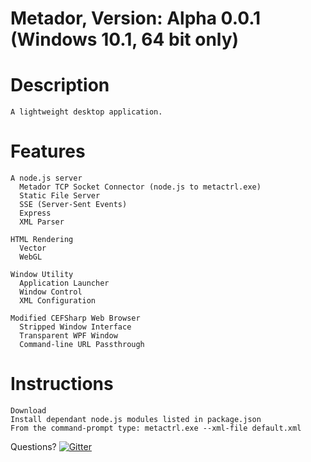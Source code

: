 # Metador, Version: Alpha 0.0.1 (Windows 10.1, 64 bit only)

# Description

    A lightweight desktop application.
    
# Features

    A node.js server
      Metador TCP Socket Connector (node.js to metactrl.exe)
      Static File Server
      SSE (Server-Sent Events)
      Express
      XML Parser
      
    HTML Rendering
      Vector
      WebGL
      
    Window Utility
      Application Launcher
      Window Control
      XML Configuration
      
    Modified CEFSharp Web Browser
      Stripped Window Interface
      Transparent WPF Window
      Command-line URL Passthrough

# Instructions

    Download
    Install dependant node.js modules listed in package.json
    From the command-prompt type: metactrl.exe --xml-file default.xml
    
Questions?
[![Gitter](https://badges.gitter.im/TheMetador/MetadorAlpha.svg)](https://gitter.im/TheMetador/MetadorAlpha?utm_source=badge&utm_medium=badge&utm_campaign=pr-badge)